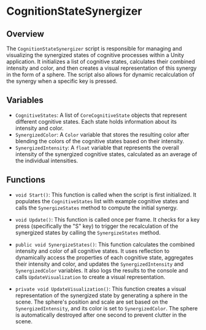 # CognitionStateSynergizer

## Overview
The `CognitionStateSynergizer` script is responsible for managing and visualizing the synergized states of cognitive processes within a Unity application. It initializes a list of cognitive states, calculates their combined intensity and color, and then creates a visual representation of this synergy in the form of a sphere. The script also allows for dynamic recalculation of the synergy when a specific key is pressed.

## Variables
- `CognitiveStates`: A list of `CoreCognitiveState` objects that represent different cognitive states. Each state holds information about its intensity and color.
- `SynergizedColor`: A `Color` variable that stores the resulting color after blending the colors of the cognitive states based on their intensity.
- `SynergizedIntensity`: A `float` variable that represents the overall intensity of the synergized cognitive states, calculated as an average of the individual intensities.

## Functions
- `void Start()`: This function is called when the script is first initialized. It populates the `CognitiveStates` list with example cognitive states and calls the `SynergizeStates` method to compute the initial synergy.

- `void Update()`: This function is called once per frame. It checks for a key press (specifically the "S" key) to trigger the recalculation of the synergized states by calling the `SynergizeStates` method.

- `public void SynergizeStates()`: This function calculates the combined intensity and color of all cognitive states. It uses reflection to dynamically access the properties of each cognitive state, aggregates their intensity and color, and updates the `SynergizedIntensity` and `SynergizedColor` variables. It also logs the results to the console and calls `UpdateVisualization` to create a visual representation.

- `private void UpdateVisualization()`: This function creates a visual representation of the synergized state by generating a sphere in the scene. The sphere's position and scale are set based on the `SynergizedIntensity`, and its color is set to `SynergizedColor`. The sphere is automatically destroyed after one second to prevent clutter in the scene.